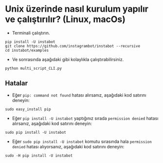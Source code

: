 # Unix üzerinde nasıl kurulum yapılır ve çalıştırılır? (Linux, macOs)
* Terminali çalıştırın.
```
pip install -U instabot
git clone https://github.com/instagrambot/instabot --recursive
cd instabot/examples
```
* Ve sonrasında aşağıdaki gibi kolaylıkla çalıştırabilirsiniz.
```
python multi_script_CLI.py
```

## Hatalar

* Eğer `pip: command not found` hatası alırsanız, aşağıdaki kod satırını deneyin:
```
sudo easy_install pip
```

* Eğer `pip install -U instabot` yaptığınız sırada `permission denied` hatası alırsanız, aşağıdaki kod satırını deneyin:
```
sudo pip install -U instabot
```

* Eğer `sudo pip install -U instabot` komutu sırasında hala `permission denied` hatası alıyorsanız, aşağıdaki kod satırını deneyin:
```
sudo -H pip install -U instabot
```
